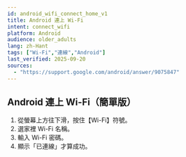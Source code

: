 ```yaml
---
id: android_wifi_connect_home_v1
title: Android 連上 Wi-Fi
intent: connect_wifi
platform: Android
audience: older_adults
lang: zh-Hant
tags: ["Wi-Fi","連線","Android"]
last_verified: 2025-09-20
sources:
  - "https://support.google.com/android/answer/9075847"
---
```


## Android 連上 Wi-Fi（簡單版）

1. 從螢幕上方往下滑，按住【Wi-Fi】符號。  
2. 選家裡 Wi-Fi 名稱。  
3. 輸入 Wi-Fi 密碼。  
4. 顯示「已連線」才算成功。
